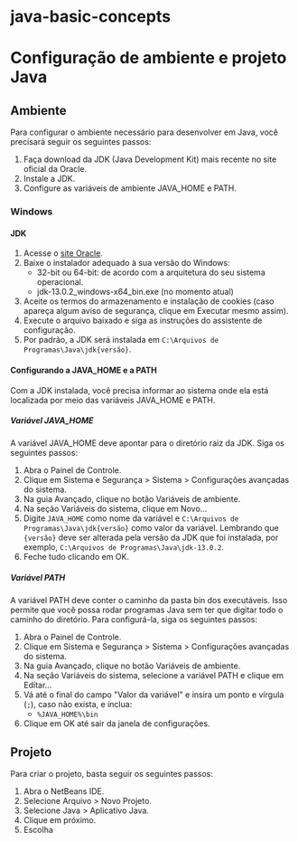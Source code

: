 # java-basic-concepts

# Configuração de ambiente e projeto Java

## Ambiente

Para configurar o ambiente necessário para desenvolver em Java, você precisará seguir os seguintes passos:

1. Faça download da JDK (Java Development Kit) mais recente no site oficial da Oracle.
2. Instale a JDK.
3. Configure as variáveis de ambiente JAVA_HOME e PATH.

### Windows

#### JDK

1. Acesse o [site Oracle](https://www.oracle.com/java/technologies/javase-jdk13-downloads.html).
2. Baixe o instalador adequado à sua versão do Windows:
   * 32-bit ou 64-bit: de acordo com a arquitetura do seu sistema operacional.
   * jdk-13.0.2_windows-x64_bin.exe (no momento atual)
3. Aceite os termos do armazenamento e instalação de cookies (caso apareça algum aviso de segurança, clique em Executar mesmo assim).
4. Execute o arquivo baixado e siga as instruções do assistente de configuração.
5. Por padrão, a JDK será instalada em `C:\Arquivos de Programas\Java\jdk{versão}`.

#### Configurando a JAVA_HOME e a PATH

Com a JDK instalada, você precisa informar ao sistema onde ela está localizada por meio das variáveis JAVA_HOME e PATH.

##### Variável JAVA_HOME

A variável JAVA_HOME deve apontar para o diretório raiz da JDK. Siga os seguintes passos:

1. Abra o Painel de Controle.
2. Clique em Sistema e Segurança > Sistema > Configurações avançadas do sistema.
3. Na guia Avançado, clique no botão Variáveis de ambiente.
4. Na seção Variáveis do sistema, clique em Novo...
5. Digite `JAVA_HOME` como nome da variável e `C:\Arquivos de Programas\Java\jdk{versão}` como valor da variável. Lembrando que `{versão}` deve ser alterada pela versão da JDK que foi instalada, por exemplo, `C:\Arquivos de Programas\Java\jdk-13.0.2`.
6. Feche tudo clicando em OK.

##### Variável PATH

A variável PATH deve conter o caminho da pasta bin dos executáveis. Isso permite que você possa rodar programas Java sem ter que digitar todo o caminho do diretório. Para configurá-la, siga os seguintes passos:

1. Abra o Painel de Controle.
2. Clique em Sistema e Segurança > Sistema > Configurações avançadas do sistema.
3. Na guia Avançado, clique no botão Variáveis de ambiente.
4. Na seção Variáveis do sistema, selecione a variável PATH e clique em Editar...
5. Vá até o final do campo "Valor da variável" e insira um ponto e vírgula (`;`), caso não exista, e inclua:
   * `%JAVA_HOME%\bin`
6. Clique em OK até sair da janela de configurações.

## Projeto

Para criar o projeto, basta seguir os seguintes passos:

1. Abra o NetBeans IDE.
2. Selecione Arquivo > Novo Projeto.
3. Selecione Java > Aplicativo Java.
4. Clique em próximo.
5. Escolha
